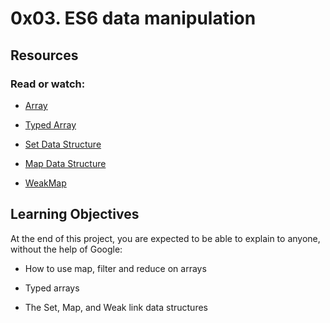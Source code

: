 # 0x03. ES6 data manipulation

## Resources

### Read or watch:

- [Array](https://intranet.alxswe.com/rltoken/bcXqK1IaIHtrZ45sv0RxsQ)

- [Typed Array](https://intranet.alxswe.com/rltoken/YZ5RtzAPTaWtF00MYbXuVw)

- [Set Data Structure](https://intranet.alxswe.com/rltoken/Ch8vq39y9QnlTMr8CymgEg)

- [Map Data Structure](https://intranet.alxswe.com/rltoken/W29MV3f8Ii4HmeJSALNIpw)

- [WeakMap](https://intranet.alxswe.com/rltoken/pSetFVFeIR660GPE0flPdg)

## Learning Objectives

At the end of this project, you are expected to be able to explain to anyone, without the help of Google:

- How to use map, filter and reduce on arrays

- Typed arrays

- The Set, Map, and Weak link data structures
